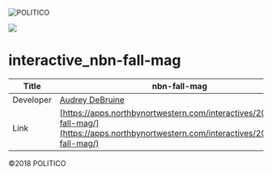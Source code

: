 ![POLITICO](https://rawgithub.com/The-Politico/src/master/images/logo/badge.png)

![](dist/images/share.jpg)

# interactive_nbn-fall-mag

| Title | nbn-fall-mag |
|-|-|
| Developer    | [Audrey DeBruine](audrey.debruine@gmail.com) |
| Link | [https://apps.northbynortwestern.com/interactives/2018/nbn-fall-mag/](https://apps.northbynortwestern.com/interactives/2018/nbn-fall-mag/) |


©2018 POLITICO
